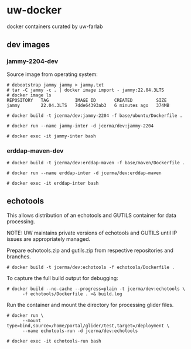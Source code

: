 # uw-docker
docker containers curated by uw-farlab

## dev images

### jammy-2204-dev

Source image from operating system:
```
# debootstrap jammy jammy > jammy.txt
# tar -C jammy -c . | docker image import - jammy:22.04.3LTS
# docker image ls
REPOSITORY   TAG          IMAGE ID       CREATED         SIZE
jammy        22.04.3LTS   7dde64393ab3   6 minutes ago   374MB
```

```
# docker build -t jcerma/dev:jammy-2204 -f base/ubuntu/Dockerfile .
```

```
# docker run --name jammy-inter -d jcerma/dev:jammy-2204
```

```
# docker exec -it jammy-inter bash
```

### erddap-maven-dev

```
# docker build -t jcerma/dev:erddap-maven -f base/maven/Dockerfile .
```

```
# docker run --name erddap-inter -d jcerma/dev:erddap-maven
```

```
# docker exec -it erddap-inter bash
```

## echotools

This allows distribution of an echotools and GUTILS container for data
processing.

NOTE: UW maintains private versions of echotools and GUTILS until
      IP issues are appropriately managed.

Prepare echotools.zip and gutils.zip from respective repositories and
branches.

```
# docker build -t jcerma/dev:echotools -f echotools/Dockerfile .
```

To capture the full build output for debugging:
```
# docker build --no-cache --progress=plain -t jcerma/dev:echotools \
      -f echotools/Dockerfile . >& build.log
```

Run the container and mount the directory for processing glider files.
```
# docker run \
      --mount type=bind,source=/home/portal/glider/test,target=/deployment \
      --name echotools-run -d jcerma/dev:echotools
```

```
# docker exec -it echotools-run bash
```
